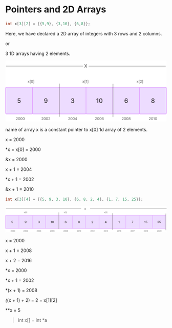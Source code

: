 # Pointers and 2D Arrays

```c
int x[3][2] = {{5,9}, {3,10}, {6,8}};
```

Here, we have declared a 2D array of integers with 3 rows and 2 columns.

or

3 1D arrays having 2 elements.

![alt text](assets/pointersand2DArrays.png)

name of array x is a constant pointer to x[0] 1d array of 2 elements. 

x = 2000

*x = x[0] = 2000

&x = 2000

x + 1 = 2004

*x + 1 = 2002

&x + 1 = 2010

```c
int x[3][4] = {{5, 9, 3, 10}, {6, 8, 2, 4}, {1, 7, 15, 25}};
```
![alt text](assets/pointersand2DArrays2.png)

x = 2000

x + 1 = 2008

x + 2 = 2016

*x = 2000

*x + 1 = 2002

*(x + 1) = 2008

*(*(x + 1) + 2) = 2 = x[1][2]

**x = 5


> int x[] = int *a

 <!-- video 78 -->


